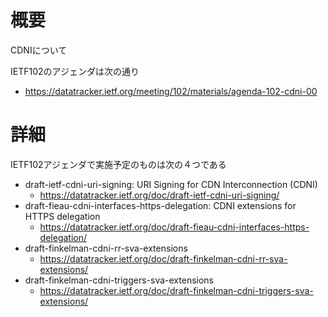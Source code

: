 # 概要
CDNIについて

IETF102のアジェンダは次の通り
- https://datatracker.ietf.org/meeting/102/materials/agenda-102-cdni-00

# 詳細
IETF102アジェンダで実施予定のものは次の４つである
- draft-ietf-cdni-uri-signing: URI Signing for CDN Interconnection (CDNI)
  - https://datatracker.ietf.org/doc/draft-ietf-cdni-uri-signing/
- draft-fieau-cdni-interfaces-https-delegation: CDNI extensions for HTTPS delegation
  - https://datatracker.ietf.org/doc/draft-fieau-cdni-interfaces-https-delegation/
- draft-finkelman-cdni-rr-sva-extensions
  - https://datatracker.ietf.org/doc/draft-finkelman-cdni-rr-sva-extensions/
- draft-finkelman-cdni-triggers-sva-extensions
  - https://datatracker.ietf.org/doc/draft-finkelman-cdni-triggers-sva-extensions/
